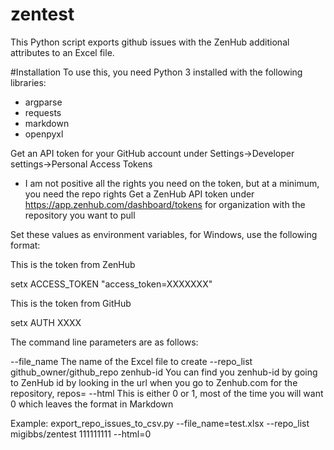 # zentest
This Python script exports github issues with the ZenHub additional attributes to an Excel file.

#Installation
To use this, you need Python 3 installed with the following libraries:
 - argparse
 - requests
 - markdown
 - openpyxl

Get an API token for your GitHub account under Settings->Developer settings->Personal Access Tokens
 - I am not positive all the rights you need on the token, but at a minimum, you need the repo rights
Get a ZenHub API token under https://app.zenhub.com/dashboard/tokens for organization with the repository you want to pull

Set these values as environment variables, for Windows, use the following format:

This is the token from ZenHub

setx ACCESS_TOKEN "access_token=XXXXXXX"

This is the token from GitHub

setx AUTH XXXX

The command line parameters are as follows:

--file_name The name of the Excel file to create
--repo_list github_owner/github_repo zenhub-id
You can find you zenhub-id by going to ZenHub id by looking in the url when you go to Zenhub.com for the repository, repos=<zenhub-id>
--html This is either 0 or 1, most of the time you will want 0 which leaves the format in Markdown

Example:
export_repo_issues_to_csv.py --file_name=test.xlsx --repo_list migibbs/zentest 111111111 --html=0
